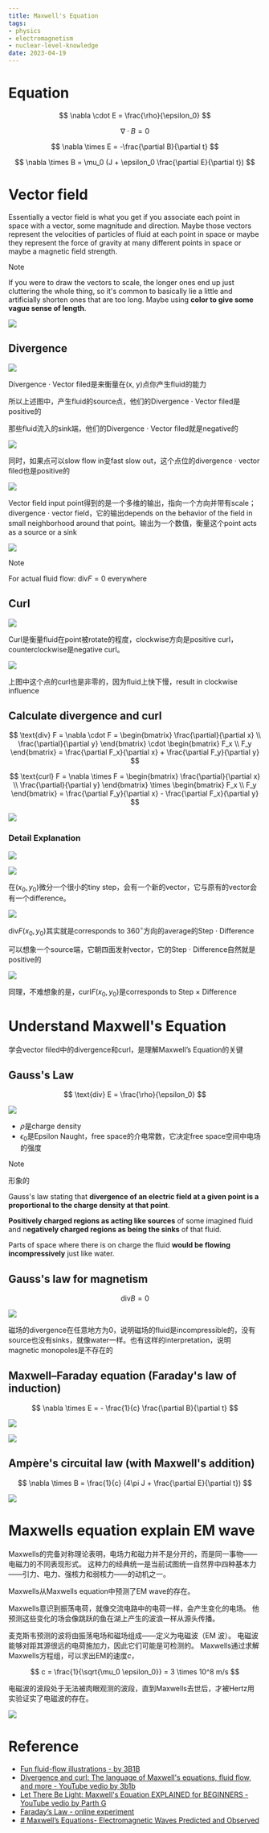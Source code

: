 ```yaml
---
title: Maxwell's Equation
tags:
- physics
- electromagnetism
- nuclear-level-knowledge
date: 2023-04-19
---
```


# Equation


$$
\nabla \cdot E = \frac{\rho}{\epsilon_0}
$$

$$
\nabla \cdot B = 0
$$

$$
\nabla \times E = -\frac{\partial B}{\partial t}
$$

$$
\nabla \times B = \mu_0 (J + \epsilon_0 \frac{\partial E}{\partial t})
$$

# Vector field

Essentially a vector field is what you get if you associate each point in space with a vector, some magnitude and direction. Maybe those vectors represent the velocities of particles of fluid at each point in space or maybe they represent the force of gravity at many different points in space or maybe a magnetic field strength.

> [!note] 
>  If you were to draw the vectors to scale, the longer ones end up just cluttering the whole thing, so it's common to basically lie a little and artificially shorten ones that are too long. Maybe using **color to give some vague sense of length**.

![](physics/electromagnetism/attachments/Pasted%20image%2020230411151612.png)

## Divergence

![](physics/electromagnetism/attachments/my-life.gif)

Divergence $\cdot$ Vector filed是来衡量在(x, y)点你产生fluid的能力

所以上述图中，产生fluid的source点，他们的Divergence $\cdot$ Vector filed是positive的

那些fluid流入的sink端，他们的Divergence $\cdot$ Vector filed就是negative的

![](physics/electromagnetism/attachments/Pasted%20image%2020230411155711.png)

同时，如果点可以slow flow in变fast slow out，这个点位的divergence $\cdot$ vector filed也是positive的

![](physics/electromagnetism/attachments/my-life%201.gif)

Vector field input point得到的是一个多维的输出，指向一个方向并带有scale；divergence $\cdot$ vector field，它的输出depends on the behavior of the field in small neighborhood around that point。输出为一个数值，衡量这个point acts as a source or a sink

![](physics/electromagnetism/attachments/Pasted%20image%2020230411161346.png)

> [!note] 
>  For actual fluid flow: $\text{div} F = 0$ everywhere

## Curl

![](physics/electromagnetism/attachments/output%202.gif)

Curl是衡量fluid在point被rotate的程度，clockwise方向是positive curl，counterclockwise是negative curl。

![](physics/electromagnetism/attachments/curl.gif)

上图中这个点的curl也是非零的，因为fluid上快下慢，result in clockwise influence

## Calculate divergence and curl

$$
\text{div} F = \nabla \cdot F = 
\begin{bmatrix}
\frac{\partial}{\partial x} \\
\frac{\partial}{\partial y}
\end{bmatrix} \cdot
\begin{bmatrix}
F_x \\
F_y
\end{bmatrix} = \frac{\partial F_x}{\partial x} + \frac{\partial F_y}{\partial y}
$$

$$
\text{curl} F = \nabla \times F = 
\begin{bmatrix}
\frac{\partial}{\partial x} \\
\frac{\partial}{\partial y}
\end{bmatrix} \times
\begin{bmatrix}
F_x \\
F_y
\end{bmatrix}
= \frac{\partial F_y}{\partial x} - \frac{\partial F_x}{\partial y}
$$

![](physics/electromagnetism/attachments/calculation_result.gif)

### Detail Explanation

![](physics/electromagnetism/attachments/Pasted%20image%2020230412144351.png)

![](physics/electromagnetism/attachments/Pasted%20image%2020230412144501.png)

在$(x_0, y_0)$微分一个很小的tiny step，会有一个新的vector，它与原有的vector会有一个difference。

![](physics/electromagnetism/attachments/div.gif)

$\text{div} F(x_0, y_0)$其实就是corresponds to $360^\circ$方向的average的Step $\cdot$ Difference

可以想象一个source端，它朝四面发射vector，它的Step $\cdot$ Difference自然就是positive的

![](physics/electromagnetism/attachments/Pasted%20image%2020230412145732.png)

同理，不难想象的是，$\text{curl} F(x_0, y_0)$是corresponds to Step $\times$ Difference

# Understand Maxwell's Equation

学会vector filed中的divergence和curl，是理解Maxwell’s Equation的关键

## Gauss's Law

$$
\text{div} E = \frac{\rho}{\epsilon_0}
$$


![](physics/electromagnetism/attachments/Pasted%20image%2020230411163735.png)

* $\rho$是charge density
* $\epsilon_0$是Epsilon Naught，free space的介电常数，它决定free space空间中电场的强度

> [!note] 
> 形象的
> 
> Gauss's law stating that **divergence of an electric field at a given point is a proportional to the charge density at that point**. 
> 
> **Positively charged regions as acting like sources** of some imagined fluid and n**egatively charged regions as being the sinks** of that fluid.
> 
> Parts of space where there is on charge the fluid **would be flowing incompressively** just like water.


## Gauss's law for magnetism

$$
\text{div} B = 0
$$

![](physics/electromagnetism/attachments/Pasted%20image%2020230411165048.png)

磁场的divergence在任意地方为0，说明磁场的fluid是incompressible的，没有source也没有sinks，就像water一样。也有这样的interpretation，说明magnetic monopoles是不存在的

## Maxwell–Faraday equation (Faraday's law of induction)

$$
\nabla \times E = - \frac{1}{c} \frac{\partial B}{\partial t}
$$

![](physics/electromagnetism/attachments/Pasted%20image%2020230419141438.png)

![](physics/electromagnetism/attachments/Pasted%20image%2020230419141637.png)
## Ampère's circuital law (with Maxwell's addition)

$$
\nabla \times B = \frac{1}{c} (4\pi J + \frac{\partial E}{\partial t})
$$

![](physics/electromagnetism/attachments/Pasted%20image%2020230419141737.png)


# Maxwells equation explain EM wave

Maxwells的完备对称理论表明，电场力和磁力并不是分开的，而是同一事物——电磁力的不同表现形式。 这种力的经典统一是当前试图统一自然界中四种基本力——引力、电力、强核力和弱核力——的动机之一。

Maxwells从Maxwells equation中预测了EM wave的存在。

Maxwells意识到振荡电荷，就像交流电路中的电荷一样，会产生变化的电场。 他预测这些变化的场会像跳跃的鱼在湖上产生的波浪一样从源头传播。

麦克斯韦预测的波将由振荡电场和磁场组成——定义为电磁波（EM 波）。 电磁波能够对距其源很远的电荷施加力，因此它们可能是可检测的。 Maxwells通过求解Maxwells方程组，可以求出EM的速度$c$，

$$
c = \frac{1}{\sqrt{\mu_0 \epsilon_0}} = 3 \times 10^8 m/s
$$

电磁波的波段处于无法被肉眼观测的波段，直到Maxwells去世后，才被Hertz用实验证实了电磁波的存在。

![](physics/electromagnetism/attachments/Pasted%20image%2020230419155744.png)

# Reference

* [Fun fluid-flow illustrations - by 3B1B](https://anvaka.github.io/fieldplay/?cx=0&cy=0&w=8.5398&h=8.5398&dt=0.01&fo=0.998&dp=0.009&cm=1&vf=%2F%2F%20p.x%20and%20p.y%20are%20current%20coordinates%0A%2F%2F%20v.x%20and%20v.y%20is%20a%20velocity%20at%20point%20p%0Avec2%20get_velocity%28vec2%20p%29%20%7B%0A%20%20vec2%20v%20%3D%20vec2%280.%2C%200.%29%3B%0A%0A%20%20%2F%2F%20change%20this%20to%20get%20a%20new%20vector%20field%0A%20%20v.x%20%3D%20p.y%3B%0A%20%20v.y%20%3D%20%28max%28cos%28sin%28p.y%29%29%2Csin%28p.y%29%2Fp.y%29%2Bp.y%29%3B%0A%0A%20%20return%20v%3B%0A%7D&code=%2F%2F%20p.x%20and%20p.y%20are%20current%20coordinates%0A%2F%2F%20v.x%20and%20v.y%20is%20a%20velocity%20at%20point%20p%0Avec2%20get_velocity%28vec2%20p%29%20%7B%0A%20%20vec2%20v%20%3D%20vec2%280.%2C%200.%29%3B%0A%0A%20%20%2F%2F%20change%20this%20to%20get%20a%20new%20vector%20field%0A%20%20v.x%20%3D%20%28max%28p.x%2Cp.y%29%2Bmax%28p.y%2Cp.x%29%29%3B%0A%20%20v.y%20%3D%20p.y%3B%0A%0A%20%20return%20v%3B%0A%7D)
* [Divergence and curl: The language of Maxwell's equations, fluid flow, and more - YouTube vedio by 3b1b](https://www.youtube.com/watch?v=rB83DpBJQsE)
* [Let There Be Light: Maxwell's Equation EXPLAINED for BEGINNERS - YouTube vedio by Parth G](https://www.youtube.com/watch?v=0jW74lrpeM0)
* [Faraday’s Law - online experiment](https://em.geosci.xyz/content/maxwell1_fundamentals/formative_laws/faraday.html)
* [# Maxwell’s Equations- Electromagnetic Waves Predicted and Observed](https://phys.libretexts.org/Bookshelves/College_Physics/Book%3A_College_Physics_1e_(OpenStax)/24%3A_Electromagnetic_Waves/24.01%3A_Maxwells_Equations-_Electromagnetic_Waves_Predicted_and_Observed)